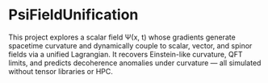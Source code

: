 # PsiFieldUnification
 This project explores a scalar field Ψ(x, t) whose gradients generate spacetime curvature and dynamically couple to scalar, vector, and spinor fields via a unified Lagrangian.  It recovers Einstein-like curvature, QFT limits, and predicts decoherence anomalies under curvature — all simulated without tensor libraries or HPC. 
